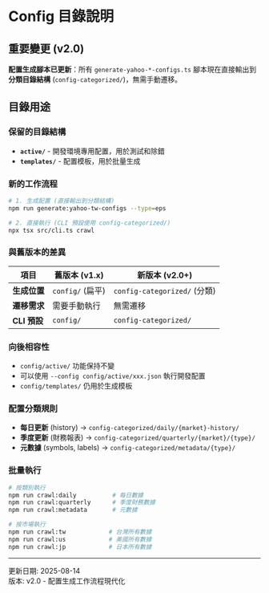# Config 目錄說明

## 重要變更 (v2.0)

**配置生成腳本已更新**：所有 `generate-yahoo-*-configs.ts` 腳本現在直接輸出到 **分類目錄結構** (`config-categorized/`)，無需手動遷移。

## 目錄用途

### 保留的目錄結構

- **`active/`** - 開發環境專用配置，用於測試和除錯
- **`templates/`** - 配置模板，用於批量生成

### 新的工作流程

```bash
# 1. 生成配置 (直接輸出到分類結構)
npm run generate:yahoo-tw-configs --type=eps

# 2. 直接執行 (CLI 預設使用 config-categorized/)
npx tsx src/cli.ts crawl
```

### 與舊版本的差異

| 項目 | 舊版本 (v1.x) | 新版本 (v2.0+) |
|------|---------------|----------------|
| **生成位置** | `config/` (扁平) | `config-categorized/` (分類) |
| **遷移需求** | 需要手動執行 | 無需遷移 |
| **CLI 預設** | `config/` | `config-categorized/` |

### 向後相容性

- `config/active/` 功能保持不變
- 可以使用 `--config config/active/xxx.json` 執行開發配置
- `config/templates/` 仍用於生成模板

### 配置分類規則

- **每日更新** (history) → `config-categorized/daily/{market}-history/`
- **季度更新** (財務報表) → `config-categorized/quarterly/{market}/{type}/`
- **元數據** (symbols, labels) → `config-categorized/metadata/{type}/`

### 批量執行

```bash
# 按類別執行
npm run crawl:daily          # 每日數據
npm run crawl:quarterly      # 季度財務數據  
npm run crawl:metadata       # 元數據

# 按市場執行
npm run crawl:tw            # 台灣所有數據
npm run crawl:us            # 美國所有數據
npm run crawl:jp            # 日本所有數據
```

---
更新日期: 2025-08-14  
版本: v2.0 - 配置生成工作流程現代化